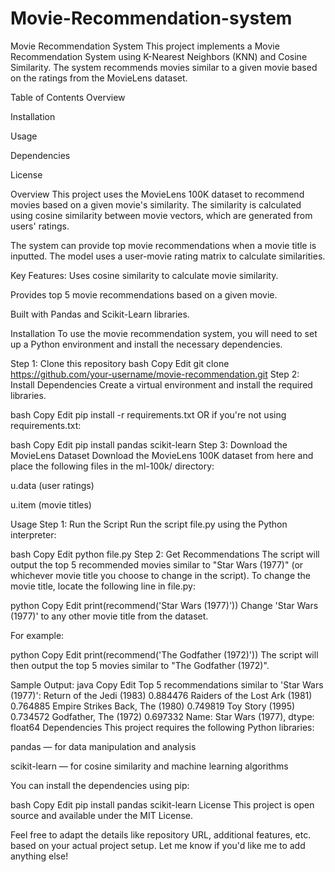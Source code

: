 # Movie-Recommendation-system
Movie Recommendation System
This project implements a Movie Recommendation System using K-Nearest Neighbors (KNN) and Cosine Similarity. The system recommends movies similar to a given movie based on the ratings from the MovieLens dataset.

Table of Contents
Overview

Installation

Usage

Dependencies

License

Overview
This project uses the MovieLens 100K dataset to recommend movies based on a given movie's similarity. The similarity is calculated using cosine similarity between movie vectors, which are generated from users' ratings.

The system can provide top movie recommendations when a movie title is inputted. The model uses a user-movie rating matrix to calculate similarities.

Key Features:
Uses cosine similarity to calculate movie similarity.

Provides top 5 movie recommendations based on a given movie.

Built with Pandas and Scikit-Learn libraries.

Installation
To use the movie recommendation system, you will need to set up a Python environment and install the necessary dependencies.

Step 1: Clone this repository
bash
Copy
Edit
git clone https://github.com/your-username/movie-recommendation.git
Step 2: Install Dependencies
Create a virtual environment and install the required libraries.

bash
Copy
Edit
pip install -r requirements.txt
OR if you're not using requirements.txt:

bash
Copy
Edit
pip install pandas scikit-learn
Step 3: Download the MovieLens Dataset
Download the MovieLens 100K dataset from here and place the following files in the ml-100k/ directory:

u.data (user ratings)

u.item (movie titles)

Usage
Step 1: Run the Script
Run the script file.py using the Python interpreter:

bash
Copy
Edit
python file.py
Step 2: Get Recommendations
The script will output the top 5 recommended movies similar to "Star Wars (1977)" (or whichever movie title you choose to change in the script). To change the movie title, locate the following line in file.py:

python
Copy
Edit
print(recommend('Star Wars (1977)'))
Change 'Star Wars (1977)' to any other movie title from the dataset.

For example:

python
Copy
Edit
print(recommend('The Godfather (1972)'))
The script will then output the top 5 movies similar to "The Godfather (1972)".

Sample Output:
java
Copy
Edit
Top 5 recommendations similar to 'Star Wars (1977)':
Return of the Jedi (1983)    0.884476
Raiders of the Lost Ark (1981) 0.764885
Empire Strikes Back, The (1980) 0.749819
Toy Story (1995)               0.734572
Godfather, The (1972)          0.697332
Name: Star Wars (1977), dtype: float64
Dependencies
This project requires the following Python libraries:

pandas — for data manipulation and analysis

scikit-learn — for cosine similarity and machine learning algorithms

You can install the dependencies using pip:

bash
Copy
Edit
pip install pandas scikit-learn
License
This project is open source and available under the MIT License.

Feel free to adapt the details like repository URL, additional features, etc. based on your actual project setup. Let me know if you'd like me to add anything else!









